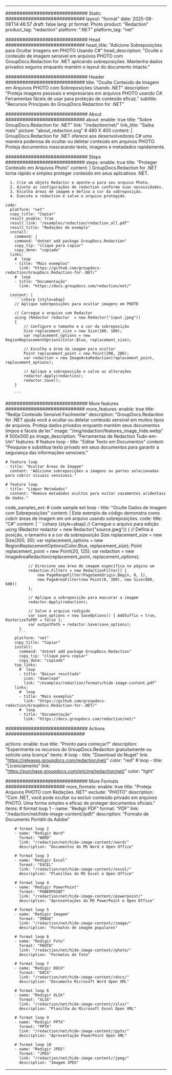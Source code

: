 
---
############################# Static ############################
layout: "format"
date:  2025-08-08T14:46:57
draft: false
lang: pt
format: Photo
product: "Redaction"
product_tag: "redaction"
platform: ".NET"
platform_tag: "net"

############################# Head ############################
head_title: "Adicione Sobreposições para Ocultar Imagens em PHOTO Usando C#"
head_description: "Oculte o conteúdo de imagem sensível em arquivos PHOTO com GroupDocs.Redaction for .NET aplicando sobreposições. Mantenha dados privados seguros enquanto mantém o layout do documento intacto."

############################# Header ############################
title: "Oculte Conteúdo de Imagem em Arquivos PHOTO com Sobreposições Usando .NET" 
description: "Proteja imagens pessoais e empresariais em arquivos PHOTO usando C#. Ferramentas fáceis de usar para proteção de conteúdo eficaz."
subtitle: "Recursos Principais do GroupDocs.Redaction for .NET" 

############################# About ############################
about:
    enable: true
    title: "Sobre GroupDocs.Redaction for .NET"
    link: "/redaction/net/"
    link_title: "Saiba mais"
    picture: "about_redaction.svg" # 480 X 400
    content: |
       GroupDocs.Redaction for .NET oferece aos desenvolvedores C# uma maneira poderosa de ocultar ou deletar conteúdo em arquivos PHOTO. Proteja documentos mascarando texto, imagens e metadados rapidamente.

############################# Steps ############################
steps:
    enable: true
    title: "Proteger Conteúdo em Arquivos Photo"
    content: |
      GroupDocs.Redaction for .NET torna rápido e simples proteger conteúdo em seus aplicativos .NET.
      
      1. Crie um objeto Redactor e aponte-o para seu arquivo Photo.
      2. Ajuste as configurações de redaction conforme suas necessidades.
      3. Escolha áreas de imagem e defina a cor da sobreposição.
      4. Execute a redaction e salve o arquivo protegido.
   
    code:
      platform: "net"
      copy_title: "Copiar"
      result_enable: true
      result_link: "/examples/redaction/redaction_all.pdf"
      result_title: "Redações de exemplo"
      install:
        command: |
        command: "dotnet add package GroupDocs.Redaction"
        copy_tip: "clique para copiar"
        copy_done: "copiado"
      links:
        #  loop
        - title: "Mais exemplos"
          link: "https://github.com/groupdocs-redaction/GroupDocs.Redaction-for-.NET/"
        #  loop
        - title: "Documentação"
          link: "https://docs.groupdocs.com/redaction/net/"
          
      content: |
        ```csharp {style=abap}
        // Aplique sobreposições para ocultar imagens em PHOTO

        // Carregue o arquivo com Redactor
        using (Redactor redactor  = new Redactor("input.jpeg"))
        {
            // Configure o tamanho e a cor da sobreposição
            Size replacement_size = new Size(100, 100);
            var replacement_options = new RegionReplacementOptions(Color.Blue, replacement_size);

            // Escolha a área da imagem para ocultar
            Point replacement_point = new Point(200, 200);
            var redaction = new ImageAreaRedaction(replacement_point, replacement_options);
            
            // Aplique a sobreposição e salve as alterações
            redactor.Apply(redaction);
            redactor.Save();
        }
        
        ```            


############################# More features ############################
more_features:
  enable: true
  title: "Redija Conteúdo Sensível Facilmente"
  description: "GroupDocs.Redaction for .NET ajuda você a ocultar ou deletar conteúdo sensível em muitos tipos de arquivos. Proteja dados privados enquanto mantém seus documentos limpos e fáceis de ler."
  image: "/img/redaction/features_image_hide.webp" # 500x500 px
  image_description: "Ferramentas de Redaction Tudo-em-Um"
  features:
    # feature loop
    - title: "Editar Texto em Documentos"
      content: "Pesquise e substitua texto privado em seus documentos para garantir a segurança das informações sensíveis."

    # feature loop
    - title: "Ocultar Áreas de Imagem"
      content: "Adicione sobreposições a imagens ou partes selecionadas para cobrir visuais sensíveis."

    # feature loop
    - title: "Limpar Metadados"
      content: "Remova metadados ocultos para evitar vazamentos acidentais de dados."
      
  code_samples_ext:
    # code sample ext loop
    - title: "Oculte Dados de Imagem com Sobreposições"
      content: |
        Este exemplo de código demonstra como cobrir áreas de imagem em um arquivo usando sobreposições.
      code:
        title: "C#"
        content: |
          ```csharp {style=abap}
          //  Carregue o arquivo para edição
          using (Redactor redactor  = new Redactor("source.jpeg"))
          {
              // Defina a posição, o tamanho e a cor da sobreposição
              Size replacement_size = new Size(300, 30);
              var replacement_options = new RegionReplacementOptions(Color.Blue, replacement_size);
              Point replacement_point = new Point(20, 125);
              var redaction = new ImageAreaRedaction(replacement_point, replacement_options);
 
              // Direcione uma área de imagem específica na página um
              redaction.Filters = new RedactionFilter[] {
                  new PageRangeFilter(PageSeekOrigin.Begin, 0, 1),
                  new PageAreaFilter(new Point(0, 300), new Size(600, 600))
              };

              // Aplique a sobreposição para mascarar a imagem
              redactor.Apply(redaction);

              // Salve o arquivo redigido
              var save_options = new SaveOptions() { AddSuffix = true, RasterizeToPDF = false };
              var outputPath = redactor.Save(save_options);
          }
          ```
        platform: "net"
        copy_title: "Copiar"
        install:
          command: "dotnet add package GroupDocs.Redaction"
          copy_tip: "clique para copiar"
          copy_done: "copiado"
        top_links:
          #  loop
          - title: "Baixar resultado"
            icon: "download"
            link: "/examples/redaction/formats/hide-image-content.pdf"
        links:
          #  loop
          - title: "Mais exemplos"
            link: "https://github.com/groupdocs-redaction/GroupDocs.Redaction-for-.NET/"
          #  loop
          - title: "Documentação"
            link: "https://docs.groupdocs.com/redaction/net/"


############################# Actions ############################

actions:
  enable: true
  title: "Pronto para começar?"
  description: "Experimente os recursos do GroupDocs.Redaction gratuitamente ou solicite uma licença"
  items:
    #  loop
    - title: "Download do Nuget"
      link: "https://releases.groupdocs.com/redaction/net/"
      color: "red"
        #  loop
    - title: "Licenciamento"
      link: "https://purchase.groupdocs.com/pricing/redaction/net/"
      color: "light"


############################# More Formats #####################
more_formats:
    enable: true
    title: "Proteja Arquivos PHOTO com Redações .NET"
    exclude: "PHOTO"
    description: "Com .NET, você pode ocultar ou excluir conteúdo privado em arquivos PHOTO. Uma forma simples e eficaz de proteger documentos oficiais."
    items: 
        # format loop 1
        - name: "Redigir PDF"
          format: "PDF"
          link: "/redaction/net/hide-image-content//pdf/"
          description: "Formato de Documento Portátil da Adobe"

        # format loop 2
        - name: "Redigir Word"
          format: "WORD"
          link: "/redaction/net/hide-image-content//word/"
          description: "Documentos do MS Word e Open Office"
          
        # format loop 3
        - name: "Redigir Excel"
          format: "EXCEL"
          link: "/redaction/net/hide-image-content//excel/"
          description: "Planilhas do MS Excel e Open Office"

        # format loop 4
        - name: "Redigir PowerPoint"
          format: "POWERPOINT"
          link: "/redaction/net/hide-image-content//powerpoint/"
          description: "Apresentações do MS PowerPoint e Open Office"

        # format loop 5
        - name: "Redigir Imagem"
          format: "IMAGE"
          link: "/redaction/net/hide-image-content//image/"
          description: "Formatos de imagem populares"

        # format loop 6
        - name: "Redigir Foto"
          format: "PHOTO"
          link: "/redaction/net/hide-image-content//photo/"
          description: "Formatos de foto"

        # format loop 7
        - name: "Redigir DOCX"
          format: "DOCX"
          link: "/redaction/net/hide-image-content//docx/"
          description: "Documento Microsoft Word Open XML"
          
        # format loop 8
        - name: "Redigir XLSX"
          format: "XLSX"
          link: "/redaction/net/hide-image-content//xlsx/"
          description: "Planilha do Microsoft Excel Open XML"
          
        # format loop 9
        - name: "Redigir PPTX"
          format: "PPTX"
          link: "/redaction/net/hide-image-content//pptx/"
          description: "Apresentação PowerPoint Open XML"

        # format loop 10
        - name: "Redigir JPEG"
          format: "JPEG"
          link: "/redaction/net/hide-image-content//jpeg/"
          description: "Imagem JPEG"


---